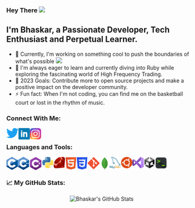 ### Hey There <img src="https://media.giphy.com/media/hvRJCLFzcasrR4ia7z/giphy.gif" width="25px">

## I'm Bhaskar, a Passionate Developer, Tech Enthusiast and Perpetual Learner.

- 🔭 Currently, I'm working on something cool to push the boundaries of what's possible <img src="https://media.giphy.com/media/5QSqXWQWCoeGch9RX6/giphy.gif" width="23px">
- 🌱 I'm always eager to learn and currently diving into Ruby while exploring the fascinating world of High Frequency Trading.
- 🥅 2023 Goals: Contribute more to open source projects and make a positive impact on the developer community.
- ⚡ Fun fact: When I'm not coding, you can find me on the basketball court or lost in the rhythm of music.


### Connect With Me:

[<img align="left" alt="Bhaskar-R | Twitter" width="32px" src="Images/Images/Twitter.png" />][twitter]
[<img align="left" alt="Bhaskar-R | LinkedIn" width="30px" src="Images/Images/LinkedIn.png" />][linkedin]
[<img align="left" alt="Bhaskar-R | Instagram" width="30px" src="Images/Images/Instagram.png" />][instagram]

<br />

### Languages and Tools:

<img align="left" alt="C" width="30px" src="Images/Images/C.png" />
<img align="left" alt="C++" width="30px" src="Images/Images/C++.png" />
<img align="left" alt="C#" width="35px" src="Images/Images/CSharp.png" />
<img align="left" alt="Python" width="30px" src="Images/Images/Python.png" />
<img align="left" alt="Ruby" width="30px" src="Images/Images/Ruby.png" />
<img align="left" alt="HTML" width="31px" src="Images/Images/HTML.png" />
<img align="left" alt="CSS" width="28px" src="Images/Images/Css.png" />
<img align="left" alt="Git" width="33px" src="Images/Images/Git.png" />
<img align="left" alt="Mongo DB" width="26px" src="Images/Images/MongoDB.png" />
<img align="left" alt="MySQL" width="30px" src="Images/Images/MySQL.png" />
<img align="left" alt="Ubuntu" width="30px" src="Images/Images/Ubuntu.png" />
<img align="left" alt="Visual Studio Code" width="30px" src="Images/Images/VisualStudio.png" />
<img align="left" alt="Unity" width="30px" src="Images/Images/Unity.png" />
<img align="left" alt="Shell" width="31px" src="Images/Images/Shell.png" />

<br />
<br />

### 📈 My GitHub Stats:
<p align="center"> <img align="center" alt="Bhaskar's GitHub Stats" src="https://github-readme-stats.vercel.app/api?username=Bhaskar-R&show_icons=true&count_private=true&theme=gotham&hide_border=false" />


[twitter]: https://twitter.com/bhaskar9980
[instagram]: https://www.instagram.com/bhaskar.1606/
[linkedin]: https://www.linkedin.com/in/bhaskar9980/
